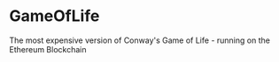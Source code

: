 # GameOfLife
The most expensive version of Conway's Game of Life - running on the Ethereum Blockchain
